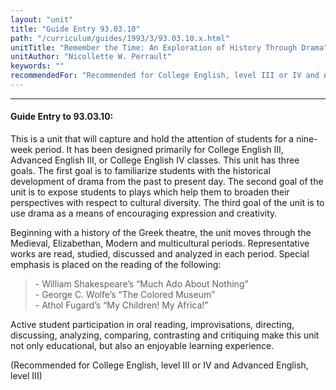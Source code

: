```yaml
---
layout: "unit"
title: "Guide Entry 93.03.10"
path: "/curriculum/guides/1993/3/93.03.10.x.html"
unitTitle: "Remember the Time: An Exploration of History Through Drama"
unitAuthor: "Nicollette W. Perrault"
keywords: ""
recommendedFor: "Recommended for College English, level III or IV and Advanced English, level III"
---
```

<body>
<hr/>
 <h4>
  Guide Entry to 93.03.10:
 </h4>
 This is a unit that will capture and hold the attention of students for a nine-week period. It has been designed primarily for College English III, Advanced English III, or College English IV classes. This unit has three goals. The first goal is to familiarize students with the historical development of drama from the past to present day. The second goal of the unit is to expose students to plays which help them to broaden their perspectives with respect to cultural diversity. The third goal of the unit is to use drama as a means of encouraging expression and creativity.
 <p>
  Beginning with a history of the Greek theatre, the unit moves through the Medieval, Elizabethan, Modern and multicultural periods. Representative works are read, studied, discussed and analyzed in each period. Special emphasis is placed on the reading of the following:
 </p>
<blockquote>
  <dl>
   <dt>
    - William Shakespeare’s “Much Ado About Nothing”
    <dt>
     - George C. Wolfe’s “The Colored Museum”
     <dt>
      - Athol Fugard’s “My Children! My Africa!”
     </dt>
    </dt>
   </dt>
  </dl>
 </blockquote>
 Active student participation in oral reading, improvisations, directing, discussing, analyzing, comparing, contrasting and critiquing make this unit not only educational, but also an enjoyable learning experience.
 <p>
  (Recommended for College English, level III or IV and Advanced English, level III)
 </p>

</body>